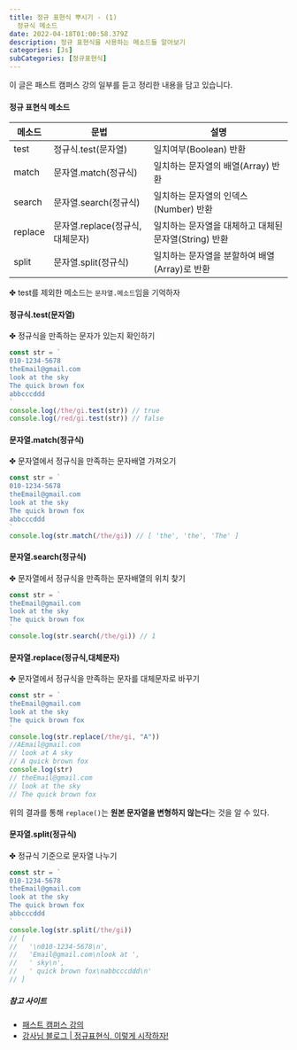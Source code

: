 ```yaml
---
title: 정규 표현식 뿌시기 - (1)
  정규식 메소드
date: 2022-04-18T01:00:58.379Z
description: 정규 표현식을 사용하는 메소드들 알아보기
categories: [Js]
subCategories: [정규표현식]
---
```


이 글은 패스트 캠퍼스 강의 일부를 듣고 정리한 내용을 담고 있습니다.

<h4 class="title">정규 표현식 메소드</h4>

| 메소드  | 문법                            | 설명                                                  |
| ------- | ------------------------------- | ----------------------------------------------------- |
| test    | 정규식.test(문자열)             | 일치여부(Boolean) 반환                                |
| match   | 문자열.match(정규식)            | 일치하는 문자열의 배열(Array) 반환                    |
| search  | 문자열.search(정규식)           | 일치하는 문자열의 인덱스(Number) 반환                 |
| replace | 문자열.replace(정규식,대체문자) | 일치하는 문자열을 대체하고 대체된 문자열(String) 반환 |
| split   | 문자열.split(정규식)            | 일치하는 문자열을 분할하여 배열(Array)로 반환         |

✤ test를 제외한 메소드는 `문자열.메소드`임을 기억하자

<h4 class="title ">정규식.test(문자열)</h4>
<div class="tab bottom10">✤ 정규식을 만족하는 문자가 있는지 확인하기</div>

```jsx
const str = `
010-1234-5678
theEmail@gmail.com
look at the sky
The quick brown fox
abbcccddd
`
console.log(/the/gi.test(str)) // true
console.log(/red/gi.test(str)) // false
```

<h4 class="title ">문자열.match(정규식)</h4>
<div class="tab bottom10">✤ 문자열에서 정규식을 만족하는 문자배열 가져오기</div>

```jsx
const str = `
010-1234-5678
theEmail@gmail.com
look at the sky
The quick brown fox
abbcccddd
`
console.log(str.match(/the/gi)) // [ 'the', 'the', 'The' ]
```

<h4 class="title ">문자열.search(정규식)</h4>
<div class="tab bottom10">✤ 문자열에서 정규식을 만족하는 문자배열의 위치 찾기</div>

```jsx
const str = `
theEmail@gmail.com
look at the sky
The quick brown fox
`
console.log(str.search(/the/gi)) // 1
```

<h4 class="title ">문자열.replace(정규식,대체문자)</h4>
<div class="tab bottom10">✤ 문자열에서 정규식을 만족하는 문자를 대체문자로 바꾸기</div>

```jsx
const str = `
theEmail@gmail.com
look at the sky
The quick brown fox
`
console.log(str.replace(/the/gi, "A"))
//AEmail@gmail.com
// look at A sky
// A quick brown fox
console.log(str)
// theEmail@gmail.com
// look at the sky
// The quick brown fox
```

위의 결과를 통해 `replace()`는 **원본 문자열을 변형하지 않는다**는 것을 알 수 있다.

<h4 class="title ">문자열.split(정규식)</h4>
<div class="tab bottom10">✤ 정규식 기준으로 문자열 나누기</div>

```jsx
const str = `
010-1234-5678
theEmail@gmail.com
look at the sky
The quick brown fox
abbcccddd
`
console.log(str.split(/the/gi))
// [
//   '\n010-1234-5678\n',
//   'Email@gmail.com\nlook at ',
//   ' sky\n',
//   ' quick brown fox\nabbcccddd\n'
// ]
```

<h5 class="title">참고 사이트</h5>

- <a href="https://fastcampus.co.kr/dev_online_frontend" target="_blank">패스트 캠퍼스 강의</a>
- <a href="https://heropy.blog/2018/10/28/regexp/" target="_blank">강사님 블로그 | 정규표현식, 이렇게 시작하자!</a>
